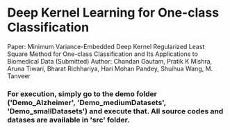 # Deep Kernel Learning for One-class Classification

Paper: Minimum Variance-Embedded Deep Kernel Regularized Least Square Method for One-class Classification and Its Applications to Biomedical Data (Submitted)
Author: Chandan Gautam, Pratik K Mishra, Aruna Tiwari, Bharat Richhariya, Hari Mohan Pandey, Shuihua Wang, M. Tanveer

### For execution, simply go to the demo folder ('Demo_Alzheimer', 'Demo_mediumDatasets', 'Demo_smallDatasets') and execute that. All source codes and datases are available in 'src' folder.



